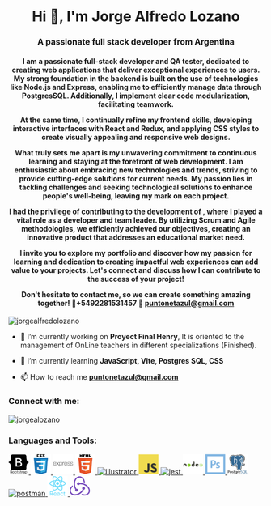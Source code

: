 <h1 align="center">Hi 👋, I'm Jorge Alfredo Lozano</h1>
<h3 align="center">A passionate full stack developer from Argentina</h3>
<h4 align="center">I am a passionate full-stack developer and QA tester, dedicated to creating web applications that deliver exceptional experiences to users. My strong foundation in the backend is built on the use of technologies like Node.js and Express, enabling me to efficiently manage data through PostgresSQL. Additionally, I implement clear code modularization, facilitating teamwork.

At the same time, I continually refine my frontend skills, developing interactive interfaces with React and Redux, and applying CSS styles to create visually appealing and responsive web designs.

What truly sets me apart is my unwavering commitment to continuous learning and staying at the forefront of web development. I am enthusiastic about embracing new technologies and trends, striving to provide cutting-edge solutions for current needs. My passion lies in tackling challenges and seeking technological solutions to enhance people's well-being, leaving my mark on each project.

I had the privilege of contributing to the development of <Aprende Conmigo>, where I played a vital role as a developer and team leader. By utilizing Scrum and Agile methodologies, we efficiently achieved our objectives, creating an innovative product that addresses an educational market need.

I invite you to explore my portfolio and discover how my passion for learning and dedication to creating impactful web experiences can add value to your projects. Let's connect and discuss how I can contribute to the success of your project!

Don't hesitate to contact me, so we can create something amazing together!
📱+5492281531457
📧 puntonetazul@gmail.com</h4>

<p align="left"> <img src="https://komarev.com/ghpvc/?username=jorgealfredolozano&label=Profile%20views&color=0e75b6&style=flat" alt="jorgealfredolozano" /> </p>

- 🔭 I’m currently working on **Proyect Final Henry**, It is oriented to the management of OnLine teachers in different specializations (Finished).

- 🌱 I’m currently learning **JavaScript, Vite, Postgres SQL, CSS**

- 📫 How to reach me **puntonetazul@gmail.com**

<h3 align="left">Connect with me:</h3>
<p align="left">
<a href="https://linkedin.com/in/jorgealozano" target="blank"><img align="center" src="https://raw.githubusercontent.com/rahuldkjain/github-profile-readme-generator/master/src/images/icons/Social/linked-in-alt.svg" alt="jorgealozano" height="30" width="40" /></a>
</p>

<h3 align="left">Languages and Tools:</h3>
<p align="left"> <a href="https://getbootstrap.com" target="_blank" rel="noreferrer"> <img src="https://raw.githubusercontent.com/devicons/devicon/master/icons/bootstrap/bootstrap-plain-wordmark.svg" alt="bootstrap" width="40" height="40"/> </a> <a href="https://www.w3schools.com/css/" target="_blank" rel="noreferrer"> <img src="https://raw.githubusercontent.com/devicons/devicon/master/icons/css3/css3-original-wordmark.svg" alt="css3" width="40" height="40"/> </a> <a href="https://expressjs.com" target="_blank" rel="noreferrer"> <img src="https://raw.githubusercontent.com/devicons/devicon/master/icons/express/express-original-wordmark.svg" alt="express" width="40" height="40"/> </a> <a href="https://www.w3.org/html/" target="_blank" rel="noreferrer"> <img src="https://raw.githubusercontent.com/devicons/devicon/master/icons/html5/html5-original-wordmark.svg" alt="html5" width="40" height="40"/> </a> <a href="https://www.adobe.com/in/products/illustrator.html" target="_blank" rel="noreferrer"> <img src="https://www.vectorlogo.zone/logos/adobe_illustrator/adobe_illustrator-icon.svg" alt="illustrator" width="40" height="40"/> </a> <a href="https://developer.mozilla.org/en-US/docs/Web/JavaScript" target="_blank" rel="noreferrer"> <img src="https://raw.githubusercontent.com/devicons/devicon/master/icons/javascript/javascript-original.svg" alt="javascript" width="40" height="40"/> </a> <a href="https://jestjs.io" target="_blank" rel="noreferrer"> <img src="https://www.vectorlogo.zone/logos/jestjsio/jestjsio-icon.svg" alt="jest" width="40" height="40"/> </a> <a href="https://nodejs.org" target="_blank" rel="noreferrer"> <img src="https://raw.githubusercontent.com/devicons/devicon/master/icons/nodejs/nodejs-original-wordmark.svg" alt="nodejs" width="40" height="40"/> </a> <a href="https://www.photoshop.com/en" target="_blank" rel="noreferrer"> <img src="https://raw.githubusercontent.com/devicons/devicon/master/icons/photoshop/photoshop-line.svg" alt="photoshop" width="40" height="40"/> </a> <a href="https://www.postgresql.org" target="_blank" rel="noreferrer"> <img src="https://raw.githubusercontent.com/devicons/devicon/master/icons/postgresql/postgresql-original-wordmark.svg" alt="postgresql" width="40" height="40"/> </a> <a href="https://postman.com" target="_blank" rel="noreferrer"> <img src="https://www.vectorlogo.zone/logos/getpostman/getpostman-icon.svg" alt="postman" width="40" height="40"/> </a> <a href="https://reactjs.org/" target="_blank" rel="noreferrer"> <img src="https://raw.githubusercontent.com/devicons/devicon/master/icons/react/react-original-wordmark.svg" alt="react" width="40" height="40"/> </a> <a href="https://redux.js.org" target="_blank" rel="noreferrer"> <img src="https://raw.githubusercontent.com/devicons/devicon/master/icons/redux/redux-original.svg" alt="redux" width="40" height="40"/> </a> </p>


